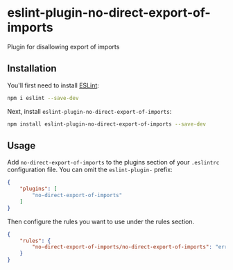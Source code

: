 # eslint-plugin-no-direct-export-of-imports

Plugin for disallowing export of imports

## Installation

You'll first need to install [ESLint](https://eslint.org/):

```sh
npm i eslint --save-dev
```

Next, install `eslint-plugin-no-direct-export-of-imports`:

```sh
npm install eslint-plugin-no-direct-export-of-imports --save-dev
```

## Usage

Add `no-direct-export-of-imports` to the plugins section of your `.eslintrc` configuration file. You can omit the `eslint-plugin-` prefix:

```json
{
    "plugins": [
        "no-direct-export-of-imports"
    ]
}
```


Then configure the rules you want to use under the rules section.

```json
{
    "rules": {
        "no-direct-export-of-imports/no-direct-export-of-imports": "error"
    }
}
```
